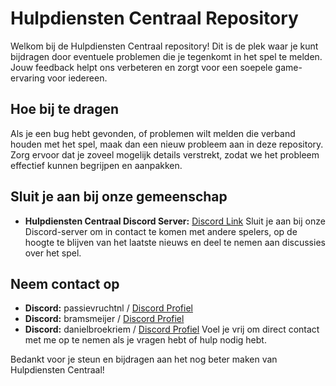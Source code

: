 # Hulpdiensten Centraal Repository

Welkom bij de Hulpdiensten Centraal repository! Dit is de plek waar je kunt bijdragen door eventuele problemen die je tegenkomt in het spel te melden. Jouw feedback helpt ons verbeteren en zorgt voor een soepele game-ervaring voor iedereen.

## Hoe bij te dragen

Als je een bug hebt gevonden, of problemen wilt melden die verband houden met het spel, maak dan een nieuw probleem aan in deze repository. Zorg ervoor dat je zoveel mogelijk details verstrekt, zodat we het probleem effectief kunnen begrijpen en aanpakken.

## Sluit je aan bij onze gemeenschap

- **Hulpdiensten Centraal Discord Server:** [Discord Link](https://discord.gg/uaShN3KZrv)
  Sluit je aan bij onze Discord-server om in contact te komen met andere spelers, op de hoogte te blijven van het laatste nieuws en deel te nemen aan discussies over het spel.

## Neem contact op

- **Discord:** passievruchtnl / [Discord Profiel](https://discord.com/users/528557003770167297)
-  **Discord:** bramsmeijer / [Discord Profiel](https://discord.com/users/245555320447827978)
-   **Discord:** danielbroekriem / [Discord Profiel](https://discord.com/users/352660102622478336)
  Voel je vrij om direct contact met me op te nemen als je vragen hebt of hulp nodig hebt.

Bedankt voor je steun en bijdragen aan het nog beter maken van Hulpdiensten Centraal!
